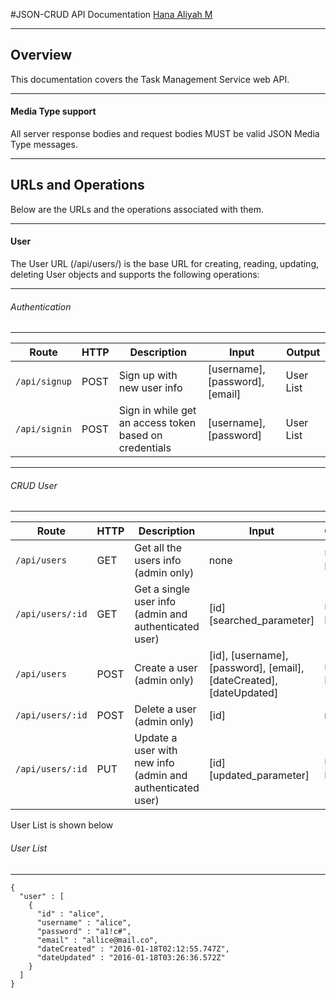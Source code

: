 #JSON-CRUD API Documentation
[Hana Aliyah M](https://github.com/aliyanamu/rest-api)

---
## Overview
This documentation covers the Task Management Service web API.

---
#### Media Type support
All server response bodies and request bodies MUST be valid JSON Media Type messages.

---
## URLs and Operations
Below are the URLs and the operations associated with them.

---
#### User
The User URL (/api/users/) is the base URL for creating, reading, updating, deleting User objects and supports the following operations:

---
###### Authentication
---
| Route | HTTP | Description | Input | Output |
| ------ | ------ | ------ | ------ | ------ |
| ````/api/signup```` | POST | Sign up with new user info | [username], [password], [email] | User List
| ````/api/signin```` | POST | Sign in while get an access token based on credentials | [username], [password] | User List

---
###### CRUD User
---
| Route | HTTP | Description | Input | Output |
| ------ | ------ | ------ | ------ | ------ |
| ````/api/users```` | GET | Get all the users info (admin only) | none | User List
| ````/api/users/:id```` | GET | Get a single user info (admin and authenticated user) |  [id] [searched_parameter] | User List
| ````/api/users```` | POST | Create a user (admin only) | [id], [username], [password], [email], [dateCreated], [dateUpdated] | User List
| ````/api/users/:id```` | POST | Delete a user (admin only) | [id] | none
| ````/api/users/:id```` | PUT | Update a user with new info (admin and authenticated user) | [id] [updated_parameter] | User List

User List is shown below

###### User List
---
````
{
  "user" : [
    {
      "id" : "alice",
      "username" : "alice",
      "password" : "a1!c#",
      "email" : "allice@mail.co",
      "dateCreated" : "2016-01-18T02:12:55.747Z",
      "dateUpdated" : "2016-01-18T03:26:36.572Z"
    }
  ]
}
````